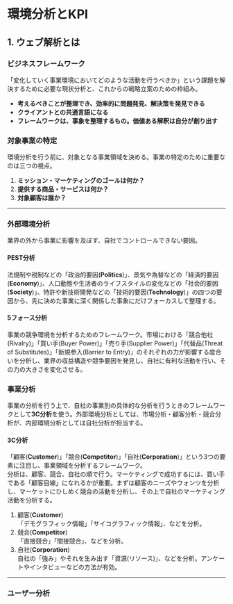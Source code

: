 # 環境分析とKPI

## 1. ウェブ解析とは

### ビジネスフレームワーク
「変化していく事業環境においてどのような活動を行うべきか」という課題を解決するために必要な現状分析と、これからの戦略立案のための枠組み。

- **考えるべきことが整理でき、効率的に問題発見、解決策を発見できる**
- **クライアントとの共通言語になる**
- **フレームワークは、事象を整理するもの。価値ある解釈は自分が創り出す**

### 対象事業の特定
環境分析を行う前に、対象となる事業領域を決める。事業の特定のために重要なのは三つの視点。

1. **ミッション・マーケティングのゴールは何か？**
2. **提供する商品・サービスは何か？**
3. **対象顧客は誰か？**

---

### 外部環境分析
業界の外から事業に影響を及ぼす、自社でコントロールできない要因。

#### PEST分析
法規制や税制などの「政治的要因(**Politics**)」、景気や為替などの「経済的要因(**Economy**)」、人口動態や生活者のライフスタイルの変化などの「社会的要因(**Society**)」、特許や新技術開発などの「技術的要因(**Technology**)」の四つの要因から、先に決めた事業に深く関係した事象にだけフォーカスして整理する。

#### 5フォース分析
事業の競争環境を分析するためのフレームワーク。市場における「競合他社(Rivalry)」「買い手(Buyer Power)」「売り手(Supplier Power)」「代替品(Threat of Substitutes)」「新規参入(Barrier to Entry)」のそれぞれの力が影響する度合いを分析し、業界の収益構造や競争要因を発見し、自社に有利な活動を行い、その力の大きさを変化させる。

### 事業分析
事業の分析を行う上で、自社の事業別の具体的な分析を行うときのフレームワークとして**3C分析**を使う。外部環境分析としては、市場分析・顧客分析・競合分析が、内部環境分析としては自社分析が担当する。

#### 3C分析
「顧客(**Customer**)」「競合(**Competitor**)」「自社(**Corporation**)」という3つの要素に注目し、事業領域を分析するフレームワーク。<br>
分析は、顧客、競合、自社の順で行う。マーケティングで成功するには、買い手である「顧客目線」になれるかが重要。まずは顧客のニーズやウォンツを分析し、マーケットにひしめく競合の活動を分析し、その上で自社のマーケティング活動を分析する。

1. 顧客(**Customer**)<br>「デモグラフィック情報」「サイコグラフィック情報」、などを分析。
2. 競合(**Competitor**)<br>「直接競合」「間接競合」、などを分析。
3. 自社(**Corporation**)<br>自社の「強み」やそれを生み出す「資源(リソース)」、などを分析。アンケートやインタビューなどの方法が有効。

---

### ユーザー分析
